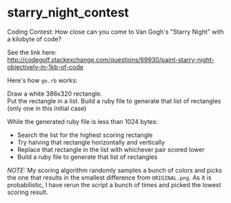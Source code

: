 # starry_night_contest
Coding Contest: How close can you come to Van Gogh's "Starry Night" with a kilobyte of code?

See the link here: 
http://codegolf.stackexchange.com/questions/69930/paint-starry-night-objectively-in-1kb-of-code

Here's how `go.rb` works:


Draw a white 386x320 rectangle.  
Put the rectangle in a list.
Build a ruby file to generate that list of rectangles (only one in this initial case)

While the generated ruby file is less than 1024 bytes:
* Search the list for the highest scoring rectangle
* Try halving that rectangle horizontally and vertically
* Replace that rectangle in the list with whichever pair scored lower
* Build a ruby file to generate that list of rectangles


*NOTE:* My scoring algorithm randomly samples a bunch of colors and picks the one that results in the smallest difference from `ORIGINAL.png`.  As it is probabilistic, I have rerun the script a bunch of times and picked the lowest scoring result.
